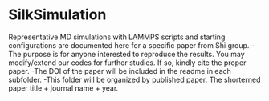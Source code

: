 # SilkSimulation
Representative MD simulations with LAMMPS scripts and starting configurations are documented here for a specific paper from Shi group.
-The purpose is for anyone interested to reproduce the results. You may modify/extend our codes for further studies. If so, kindly cite the proper paper.
-The DOI of the paper will be included in the readme in each subfolder.
-This folder will be organized by published paper. The shorterned paper title + journal name + year. 
